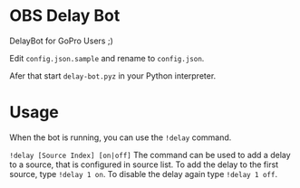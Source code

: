 # OBS Delay Bot

DelayBot for GoPro Users ;)

Edit `config.json.sample` and rename to `config.json`.

Afer that start `delay-bot.pyz` in your Python interpreter.

# Usage

When the bot is running, you can use the `!delay` command.

`!delay [Source Index] [on|off]`
The command can be used to add a delay to a source, that is configured in source list.
To add the delay to the first source, type `!delay 1 on`. To disable the delay again
type `!delay 1 off`.
